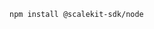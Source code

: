 
<Tabs groupId="tech-stack">
<TabItem value="nodejs" label="Node.js">

```bash
npm install @scalekit-sdk/node
```

</TabItem>
<!-- <TabItem value="py" label="Python">

```shell
$ pip install scalekit
```

</TabItem>
<TabItem value="golang" label="Go">

```go
go get https://www.github.com/scalekit-inc/go-sdk
```

</TabItem> -->
</Tabs>
